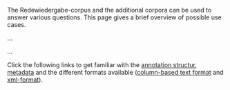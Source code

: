 The Redewiedergabe-corpus and the additional corpora can be used to answer various questions. This page gives a brief overview of possible use cases.

...

...

Click the following links to get familiar with the [annotation structur](annotation_structure.md), [metadata](metadata.md) and the different formats available ([column-based text format](column_based_text_format.md) and [xml-format](xml_format.md)).
